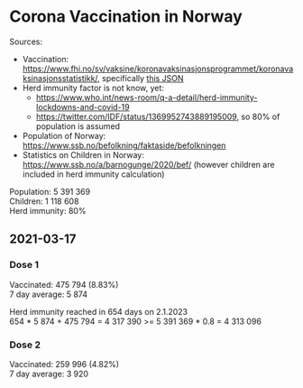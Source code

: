 # Corona Vaccination in Norway

Sources:

- Vaccination: <https://www.fhi.no/sv/vaksine/koronavaksinasjonsprogrammet/koronavaksinasjonsstatistikk/>, specifically [this JSON](https://www.fhi.no/api/chartdata/api/99119)
- Herd immunity factor is not know, yet:
  - <https://www.who.int/news-room/q-a-detail/herd-immunity-lockdowns-and-covid-19>
  - <https://twitter.com/IDF/status/1369952743889195009>, so 80% of population is assumed
- Population of Norway: <https://www.ssb.no/befolkning/faktaside/befolkningen>
- Statistics on Children in Norway: https://www.ssb.no/a/barnogunge/2020/bef/ (however children are included in herd immunity calculation)

Population: 5 391 369  
Children: 1 118 608  
Herd immunity: 80%  

## 2021-03-17

### Dose 1

Vaccinated: 475 794 (8.83%)  
7 day average: 5 874

Herd immunity reached in 654 days on 2.1.2023  
654 * 5 874 + 475 794 = 4 317 390 >= 5 391 369 * 0.8 = 4 313 096

### Dose 2

Vaccinated: 259 996 (4.82%)  
7 day average: 3 920

